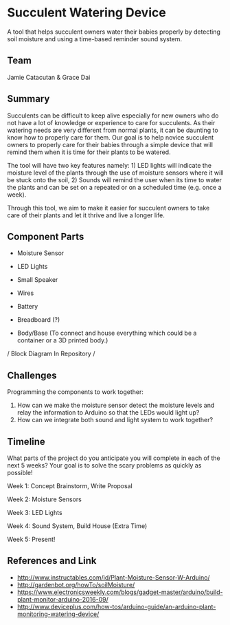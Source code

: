 # Succulent Watering Device

A tool that helps succulent owners water their babies properly by detecting soil moisture and using a time-based reminder sound system.

## Team

Jamie Catacutan & Grace Dai

## Summary

Succulents can be difficult to keep alive especially for new owners who do not have a lot of knowledge or experience to care for succulents. As their watering needs are very different from normal plants, it can be daunting to know how to properly care for them. Our goal is to help novice succulent owners to properly care for their babies through a simple device that will remind them when it is time for their plants to be watered. 

The tool will have two key features namely: 1) LED lights will indicate the moisture level of the plants through the use of moisture sensors where it will be stuck onto the soil, 2) Sounds will remind the user when its time to water the plants and can be set on a repeated or on a scheduled time (e.g. once a week).

Through this tool, we aim to make it easier for succulent owners to take care of their plants and let it thrive and live a longer life. 


## Component Parts

* Moisture Sensor 

* LED Lights 

* Small Speaker 

* Wires 

* Battery 

* Breadboard (?)

* Body/Base (To connect and house everything which could be a container or a 3D printed body.)

/ Block Diagram In Repository / 

## Challenges

Programming the components to work together:
1. How can we make the moisture sensor detect the moisture levels and relay the information to Arduino so that the LEDs would light up?
2. How can we integrate both sound and light system to work together?


## Timeline
What parts of the project do you anticipate you will complete in each of the next 5 weeks? Your goal is to solve the scary problems as quickly as possible!

Week 1: Concept Brainstorm, Write Proposal

Week 2: Moisture Sensors

Week 3: LED Lights

Week 4: Sound System, Build House (Extra Time)

Week 5: Present!

## References and Link
* http://www.instructables.com/id/Plant-Moisture-Sensor-W-Arduino/
* http://gardenbot.org/howTo/soilMoisture/
* https://www.electronicsweekly.com/blogs/gadget-master/arduino/build-plant-monitor-arduino-2016-09/
* http://www.deviceplus.com/how-tos/arduino-guide/an-arduino-plant-monitoring-watering-device/

